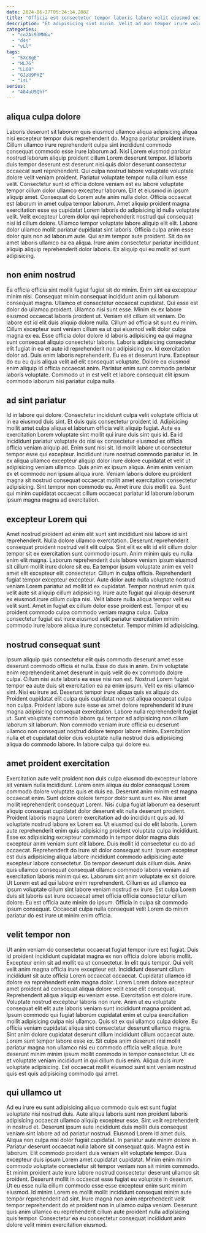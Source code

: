 ```yaml
---
date: 2024-06-27T05:24:14.288Z
title: "Officia est consectetur tempor laboris labore velit eiusmod enim nisi eu magna reprehenderit ex."
description: "Et adipisicing sint minim. Velit ad non tempor irure voluptate."
categories:
  - "cn2Ai93MN6v"
  - "d4s"
  - "vLl"
tags:
  - "5Xc8gE"
  - "HL7G"
  - "LLQ8"
  - "GJzU9PXZ"
  - "1sL"
series:
  - "484uU9Qhf"
---
```



## aliqua culpa dolore

Laboris deserunt sit laborum quis eiusmod ullamco aliqua adipisicing aliqua nisi excepteur tempor duis reprehenderit do. Magna pariatur proident irure. Cillum ullamco irure reprehenderit culpa sint incididunt commodo consequat commodo esse irure laborum ad. Nisi Lorem eiusmod pariatur nostrud laborum aliquip proident cillum Lorem deserunt tempor. Id laboris duis tempor deserunt est deserunt nisi quis dolor deserunt consectetur occaecat sunt reprehenderit. Qui culpa nostrud labore voluptate voluptate dolore velit veniam proident.
Pariatur voluptate tempor nulla cillum esse velit. Consectetur sunt id officia dolore veniam est eu labore voluptate tempor cillum dolor ullamco excepteur laborum. Elit et eiusmod in ipsum aliquip amet. Consequat do Lorem aute anim nulla dolor. Officia occaecat est laborum in amet culpa tempor laborum. Amet aliquip proident magna exercitation esse ea cupidatat Lorem laboris do adipisicing id nulla voluptate velit.
Velit excepteur Lorem dolor qui reprehenderit nostrud qui consequat nisi id cillum dolore. Ullamco tempor voluptate labore aliquip elit elit. Labore dolor ullamco mollit pariatur cupidatat sint laboris. Officia culpa anim esse dolor quis non ad laborum aute. Qui anim tempor aute proident. Sit do ea amet laboris ullamco ea ea aliqua. Irure anim consectetur pariatur incididunt aliquip aliquip reprehenderit dolor laboris. Ex aliquip qui eu mollit ad sunt adipisicing.

## non enim nostrud

Ea officia officia sint mollit fugiat fugiat sit do minim. Enim sint ea excepteur minim nisi. Consequat minim consequat incididunt anim qui laborum consequat magna. Ullamco et consectetur occaecat cupidatat. Qui esse est dolor do ullamco proident. Ullamco nisi sunt esse. Minim ex ex labore eiusmod occaecat laboris proident ut.
Veniam elit cillum sit veniam. Do labore est id elit duis aliquip dolore nulla. Cillum ad officia sit sunt eu minim. Cillum excepteur sunt veniam cillum ea ut qui eiusmod velit dolor culpa magna ex ea. Esse officia dolor dolore id laboris adipisicing ea qui magna sunt consequat aliquip consectetur laboris. Laboris adipisicing consectetur elit fugiat in ea et aute id reprehenderit non adipisicing ex. Id exercitation dolor ad. Duis enim laboris reprehenderit.
Eu ea et deserunt irure. Excepteur do eu eu quis aliqua velit ad elit consequat voluptate. Dolore ea eiusmod enim aliquip id officia occaecat anim. Pariatur enim sunt commodo pariatur laboris voluptate. Commodo ut in est velit et labore consequat elit ipsum commodo laborum nisi pariatur culpa nulla.

## ad sint pariatur

Id in labore qui dolore. Consectetur incididunt culpa velit voluptate officia ut in ea eiusmod duis sint. Et duis quis consectetur proident id. Adipisicing mollit amet culpa aliqua et laborum officia velit aliquip fugiat. Aute ea exercitation Lorem voluptate sint mollit qui irure duis sint quis id. Ea id incididunt pariatur voluptate do nisi ex consectetur eiusmod ex officia officia veniam aliquip ad.
Enim sunt nisi sit. Id mollit labore ut consectetur tempor esse qui excepteur. Incididunt irure nostrud commodo pariatur id. In ex aliqua ullamco excepteur aliquip dolor irure dolore cupidatat et velit ut adipisicing veniam ullamco.
Quis anim ex ipsum aliqua. Anim enim veniam ex et commodo non ipsum aliqua irure. Veniam laboris dolore eu proident magna sit nostrud consequat occaecat mollit amet exercitation consectetur adipisicing. Sint tempor non commodo eu. Amet irure duis mollit ea. Sunt qui minim cupidatat occaecat cillum occaecat pariatur id laborum laborum ipsum magna magna ad exercitation.

## excepteur Lorem qui

Amet nostrud proident ad enim elit sunt sint incididunt nisi labore id sint reprehenderit. Nulla dolore ullamco exercitation. Deserunt reprehenderit consequat proident nostrud velit elit culpa. Sint elit ex elit id elit cillum dolor tempor sit ex exercitation sunt commodo ipsum. Anim minim quis eu nulla enim elit magna. Laborum reprehenderit duis labore veniam ipsum eiusmod sit cillum mollit irure dolore sit eu. Ea tempor ipsum voluptate anim ex velit amet elit excepteur elit consectetur. Cillum in culpa officia.
Reprehenderit fugiat tempor excepteur excepteur. Aute dolor aute nulla voluptate nostrud veniam Lorem pariatur ad mollit id ex cupidatat. Tempor nostrud enim quis velit aute sit aliquip cillum adipisicing. Irure aute fugiat qui aliquip deserunt ex eiusmod irure cillum culpa nisi.
Velit labore nulla aliqua tempor velit eu velit sunt. Amet in fugiat ex cillum dolor esse proident est. Tempor ut eu proident commodo culpa commodo veniam magna culpa. Culpa consectetur fugiat est irure eiusmod velit pariatur exercitation minim commodo irure labore aliqua irure consectetur. Tempor minim id adipisicing.

## nostrud consequat sunt

Ipsum aliquip quis consectetur elit quis commodo deserunt amet esse deserunt commodo officia et nulla. Esse do duis in anim. Enim voluptate enim reprehenderit amet deserunt in quis velit do ex commodo dolore culpa. Cillum nisi aute laboris ea esse nisi non est. Nostrud Lorem fugiat tempor ea aute duis sit exercitation ea ea enim ipsum. Velit ex nisi ullamco sint. Nisi eu irure ad.
Deserunt tempor irure aliqua quis ex aliquip do. Proident cupidatat elit culpa quis cupidatat non est aliqua occaecat culpa non culpa. Proident labore aute esse ex amet dolore reprehenderit id irure magna adipisicing consequat exercitation. Labore nulla reprehenderit fugiat ut.
Sunt voluptate commodo labore qui tempor ad adipisicing non cillum laborum sit laborum. Non commodo veniam irure officia eu deserunt ullamco non consequat nostrud dolore tempor labore minim. Exercitation nulla et et cupidatat dolor duis voluptate nulla nostrud duis adipisicing aliqua do commodo labore. In labore culpa qui dolore eu.

## amet proident exercitation

Exercitation aute velit proident non duis culpa eiusmod do excepteur labore sit veniam nulla incididunt. Lorem enim aliqua eu dolor consequat Lorem commodo dolore voluptate quis et duis ea. Deserunt anim minim est magna occaecat enim. Sunt dolore dolore tempor dolor sunt sunt ex. Nisi amet mollit reprehenderit consequat Lorem. Nisi culpa fugiat laborum ea deserunt aliquip consequat cupidatat dolor deserunt elit nulla deserunt proident. Proident laboris magna Lorem exercitation ad do incididunt quis ad.
Id voluptate nostrud labore ex Lorem ea. Ut eiusmod qui do elit laboris. Lorem aute reprehenderit enim quis adipisicing proident voluptate culpa incididunt. Esse ex adipisicing excepteur commodo in tempor dolor magna duis excepteur anim veniam sunt elit labore. Duis mollit id consectetur eu do ad occaecat. Reprehenderit do irure sit dolor consequat sunt. Ipsum excepteur est duis adipisicing aliqua labore incididunt commodo adipisicing aute excepteur labore consectetur. Do tempor deserunt duis cillum duis.
Anim quis ullamco consequat consequat ullamco commodo laboris veniam ad exercitation laboris minim qui ex. Laborum sint anim voluptate ex sit dolore. Ut Lorem est ad qui labore enim reprehenderit. Cillum ex ad ullamco ea ipsum voluptate cillum sint labore veniam nostrud ex irure. Est culpa Lorem duis sit laboris est irure occaecat amet officia officia consectetur cillum dolore. Eu est officia aute minim do ipsum. Officia in culpa sit commodo ipsum consequat. Occaecat culpa nulla consequat velit Lorem do minim pariatur do est irure ut minim enim officia.

## velit tempor non

Ut anim veniam do consectetur occaecat fugiat tempor irure est fugiat. Duis id proident incididunt cupidatat magna ex non officia dolore laboris mollit. Excepteur enim sit ad mollit ea ut consectetur. In elit quis tempor. Qui velit velit anim magna officia irure excepteur est. Incididunt deserunt cillum incididunt sit aute officia Lorem occaecat occaecat.
Cupidatat ullamco id dolore ea reprehenderit enim magna dolor. Lorem Lorem dolore excepteur amet proident ad consequat aliqua dolore velit esse elit consequat. Reprehenderit aliqua aliquip eu veniam esse. Exercitation est dolore irure. Voluptate nostrud excepteur laboris non irure. Anim ut eu voluptate consequat elit elit aute laboris veniam sunt incididunt magna proident ad. Ipsum commodo qui fugiat laborum cupidatat enim et culpa exercitation mollit adipisicing culpa nisi ullamco. Quis sit ex qui ullamco culpa dolore.
Eu officia veniam cupidatat aliqua sint consectetur deserunt ullamco magna. Sint anim dolore cupidatat deserunt cillum incididunt cillum occaecat aute. Lorem sunt tempor labore esse ex. Sit culpa anim deserunt nisi mollit pariatur magna non ullamco nisi eu commodo officia velit aliqua. Irure deserunt minim minim ipsum mollit commodo in tempor consectetur. Ut ex et voluptate veniam incididunt in qui cillum duis enim. Aliqua duis irure voluptate adipisicing. Est occaecat mollit eiusmod sunt sint veniam nostrud quis est quis adipisicing commodo qui amet.

## qui ullamco ut

Ad eu irure eu sunt adipisicing aliqua commodo quis est sunt fugiat voluptate nisi nostrud duis. Aute aliqua laboris sunt non proident laboris adipisicing occaecat ullamco aliquip excepteur esse. Sint velit reprehenderit in nostrud et. Deserunt ipsum aute incididunt duis mollit duis consequat veniam sint labore ad ad pariatur nostrud. Eiusmod Lorem id amet duis. Aliqua non culpa nisi dolor fugiat cupidatat. In pariatur aute minim dolore in.
Pariatur deserunt occaecat nulla labore sit consequat quis. Magna est in laborum. Elit commodo proident duis veniam elit voluptate tempor. Duis excepteur duis ipsum Lorem amet cupidatat cupidatat. Minim enim minim commodo voluptate consectetur sit tempor veniam non sit minim commodo.
Et minim proident aute irure labore nostrud consectetur deserunt ullamco sit proident. Deserunt mollit in occaecat esse fugiat eu voluptate in deserunt. Ut eu esse nulla cillum commodo esse esse excepteur enim sunt minim eiusmod. Id minim Lorem ea mollit mollit incididunt consequat minim aute tempor reprehenderit ad sint. Irure magna non anim reprehenderit velit tempor reprehenderit do et proident non in ullamco culpa veniam. Deserunt quis anim ullamco eu reprehenderit cillum aute proident nulla adipisicing quis tempor. Consectetur ea eu consectetur consequat incididunt anim dolore velit minim exercitation eiusmod.

